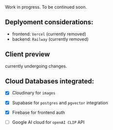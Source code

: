 Work in progress. To be continued soon.

## Deplyoment considerations: 
- frontend: `Vercel` (currently removed)
- backend: `Railway` (currently removed)

## Client preview
currently undergoing changes.

## Cloud Databases integrated: 
- [x] Cloudinary for `images`
- [x] Supabase for `postgres` and `pgvector` integration 
- [x] Firebase for frontend auth
- [ ] Google AI cloud for `openAI CLIP` API


